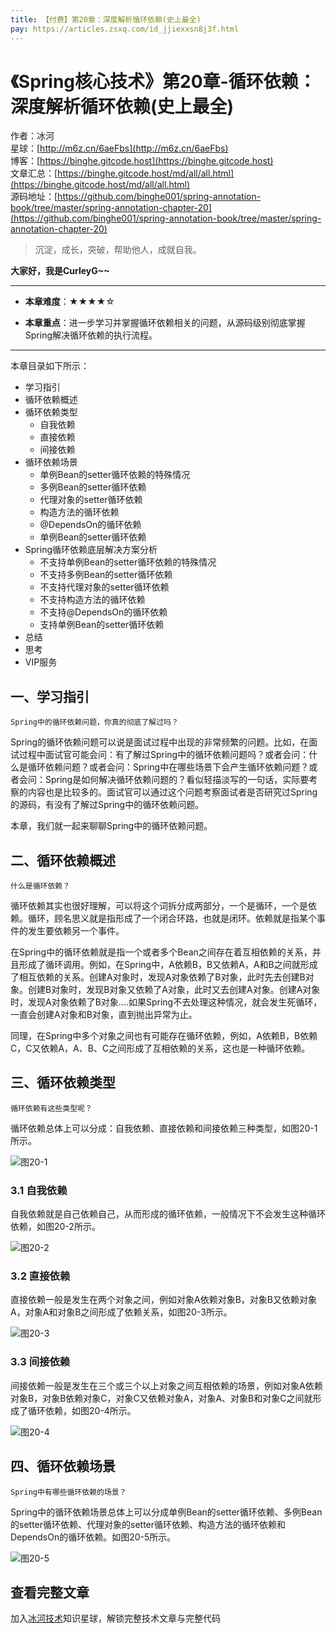 ```yaml
---
title: 【付费】第20章：深度解析循环依赖(史上最全)
pay: https://articles.zsxq.com/id_jjiexxsn8j3f.html
---
```


# 《Spring核心技术》第20章-循环依赖：深度解析循环依赖(史上最全)

作者：冰河
<br/>星球：[http://m6z.cn/6aeFbs](http://m6z.cn/6aeFbs)
<br/>博客：[https://binghe.gitcode.host](https://binghe.gitcode.host)
<br/>文章汇总：[https://binghe.gitcode.host/md/all/all.html](https://binghe.gitcode.host/md/all/all.html)
<br/>源码地址：[https://github.com/binghe001/spring-annotation-book/tree/master/spring-annotation-chapter-20](https://github.com/binghe001/spring-annotation-book/tree/master/spring-annotation-chapter-20)

> 沉淀，成长，突破，帮助他人，成就自我。

**大家好，我是CurleyG~~**

------

* **本章难度**：★★★★☆

* **本章重点**：进一步学习并掌握循环依赖相关的问题，从源码级别彻底掌握Spring解决循环依赖的执行流程。

------

本章目录如下所示：

* 学习指引
* 循环依赖概述
* 循环依赖类型
  * 自我依赖
  * 直接依赖
  * 间接依赖
* 循环依赖场景
  * 单例Bean的setter循环依赖的特殊情况
  * 多例Bean的setter循环依赖
  * 代理对象的setter循环依赖
  * 构造方法的循环依赖
  * @DependsOn的循环依赖
  * 单例Bean的setter循环依赖
* Spring循环依赖底层解决方案分析
  * 不支持单例Bean的setter循环依赖的特殊情况
  * 不支持多例Bean的setter循环依赖
  * 不支持代理对象的setter循环依赖
  * 不支持构造方法的循环依赖
  * 不支持@DependsOn的循环依赖
  * 支持单例Bean的setter循环依赖
* 总结
* 思考
* VIP服务

## 一、学习指引

`Spring中的循环依赖问题，你真的彻底了解过吗？`

Spring的循环依赖问题可以说是面试过程中出现的非常频繁的问题。比如，在面试过程中面试官可能会问：有了解过Spring中的循环依赖问题吗？或者会问：什么是循环依赖问题？或者会问：Spring中在哪些场景下会产生循环依赖问题？或者会问：Spring是如何解决循环依赖问题的？看似轻描淡写的一句话，实际要考察的内容也是比较多的。面试官可以通过这个问题考察面试者是否研究过Spring的源码，有没有了解过Spring中的循环依赖问题。

本章，我们就一起来聊聊Spring中的循环依赖问题。

## 二、循环依赖概述

`什么是循环依赖？`

循环依赖其实也很好理解，可以将这个词拆分成两部分，一个是循环，一个是依赖。循环，顾名思义就是指形成了一个闭合环路，也就是闭环。依赖就是指某个事件的发生要依赖另一个事件。

在Spring中的循环依赖就是指一个或者多个Bean之间存在着互相依赖的关系，并且形成了循环调用。例如，在Spring中，A依赖B，B又依赖A，A和B之间就形成了相互依赖的关系。创建A对象时，发现A对象依赖了B对象，此时先去创建B对象。创建B对象时，发现B对象又依赖了A对象，此时又去创建A对象。创建A对象时，发现A对象依赖了B对象....如果Spring不去处理这种情况，就会发生死循环，一直会创建A对象和B对象，直到抛出异常为止。

同理，在Spring中多个对象之间也有可能存在循环依赖，例如，A依赖B，B依赖C，C又依赖A，A、B、C之间形成了互相依赖的关系，这也是一种循环依赖。

## 三、循环依赖类型

`循环依赖有这些类型呢？`

循环依赖总体上可以分成：自我依赖、直接依赖和间接依赖三种类型，如图20-1所示。

![图20-1](https://binghe.gitcode.host/assets/images/frame/spring/ioc/spring-core-2023-03-15-001.png)

### 3.1 自我依赖

自我依赖就是自己依赖自己，从而形成的循环依赖，一般情况下不会发生这种循环依赖，如图20-2所示。

![图20-2](https://binghe.gitcode.host/assets/images/frame/spring/ioc/spring-core-2023-03-15-002.png)



### 3.2 直接依赖

直接依赖一般是发生在两个对象之间，例如对象A依赖对象B，对象B又依赖对象A，对象A和对象B之间形成了依赖关系，如图20-3所示。

![图20-3](https://binghe.gitcode.host/assets/images/frame/spring/ioc/spring-core-2023-03-15-003.png)

### 3.3 间接依赖

间接依赖一般是发生在三个或三个以上对象之间互相依赖的场景，例如对象A依赖对象B，对象B依赖对象C，对象C又依赖对象A，对象A、对象B和对象C之间就形成了循环依赖，如图20-4所示。

![图20-4](https://binghe.gitcode.host/assets/images/frame/spring/ioc/spring-core-2023-03-15-004.png)

## 四、循环依赖场景

`Spring中有哪些循环依赖的场景？`

Spring中的循环依赖场景总体上可以分成单例Bean的setter循环依赖、多例Bean的setter循环依赖、代理对象的setter循环依赖、构造方法的循环依赖和DependsOn的循环依赖。如图20-5所示。

![图20-5](https://binghe.gitcode.host/assets/images/frame/spring/ioc/spring-core-2023-03-15-005.png)


## 查看完整文章

加入[冰河技术](http://m6z.cn/6aeFbs)知识星球，解锁完整技术文章与完整代码

